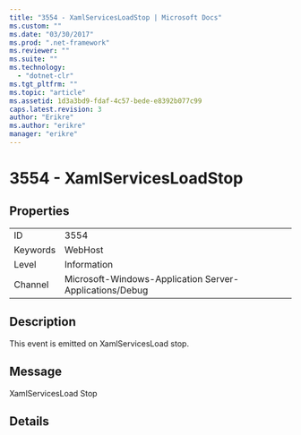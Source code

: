 ```yaml
---
title: "3554 - XamlServicesLoadStop | Microsoft Docs"
ms.custom: ""
ms.date: "03/30/2017"
ms.prod: ".net-framework"
ms.reviewer: ""
ms.suite: ""
ms.technology: 
  - "dotnet-clr"
ms.tgt_pltfrm: ""
ms.topic: "article"
ms.assetid: 1d3a3bd9-fdaf-4c57-bede-e8392b077c99
caps.latest.revision: 3
author: "Erikre"
ms.author: "erikre"
manager: "erikre"
---
```

# 3554 - XamlServicesLoadStop
## Properties  
  
|||  
|-|-|  
|ID|3554|  
|Keywords|WebHost|  
|Level|Information|  
|Channel|Microsoft-Windows-Application Server-Applications/Debug|  
  
## Description  
 This event is emitted on XamlServicesLoad stop.  
  
## Message  
 XamlServicesLoad Stop  
  
## Details